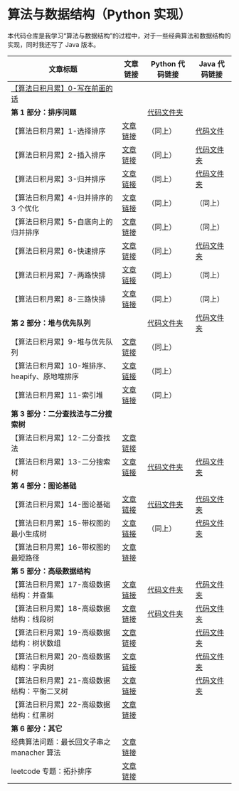 # 算法与数据结构（Python 实现）

本代码仓库是我学习“算法与数据结构”的过程中，对于一些经典算法和数据结构的实现，同时我还写了 Java 版本。





| 文章标题                                                     | 文章链接                                                     | Python 代码链接                                              | Java 代码链接                                                |
| ------------------------------------------------------------ | ------------------------------------------------------------ | ------------------------------------------------------------ | ------------------------------------------------------------ |
| [【算法日积月累】0-写在前面的话](https://www.liwei.party/2019/01/01/algorithms-and-data-structures/introduction/) |                                                              |                                                              |                                                              |
| **第 1 部分：排序问题**                                      |                                                              | [代码文件夹](https://github.com/liweiwei1419/Algorithms-Learning-Python/tree/master/sort) |                                                              |
| 【算法日积月累】1-选择排序                                   | [文章链接](https://www.liwei.party/2019/01/02/algorithms-and-data-structures/selection-sort/) | （同上）                                                     | [代码文件](https://github.com/liweiwei1419/Algorithms-Learning-Java/blob/master/01-Selection-Sort/src/SelectSort.java) |
| 【算法日积月累】2-插入排序                                   | [文章链接](https://www.liwei.party/2019/01/03/algorithms-and-data-structures/insert-sort/) | （同上）                                                     | [代码文件夹](https://github.com/liweiwei1419/Algorithms-Learning-Java/tree/master/02-Insertion-Sort/src) |
| 【算法日积月累】3-归并排序                                   | [文章链接](https://www.liwei.party/2019/01/04/algorithms-and-data-structures/merge-sort/) | （同上）                                                     | [代码文件夹](https://github.com/liweiwei1419/Algorithms-Learning-Java/tree/master/03-Merge-Sort/src) |
| 【算法日积月累】4-归并排序的 3 个优化                        | [文章链接](https://www.liwei.party/2019/01/05/algorithms-and-data-structures/merge-sort-optimize/) | （同上）                                                     | （同上）                                                     |
| 【算法日积月累】5-自底向上的归并排序                         | [文章链接](https://www.liwei.party/2019/01/06/algorithms-and-data-structures/merge-sort-bottom-to-up/) | （同上）                                                     | （同上）                                                     |
| 【算法日积月累】6-快速排序                                   | [文章链接](https://www.liwei.party/2019/01/07/algorithms-and-data-structures/quick-sort-1/) | （同上）                                                     | [代码文件夹](https://github.com/liweiwei1419/Algorithms-Learning-Java/tree/master/04-Quick-Sort/src) |
| 【算法日积月累】7-两路快排                                   | [文章链接](https://www.liwei.party/2019/01/08/algorithms-and-data-structures/quick-sort-2/) | （同上）                                                     | （同上）                                                     |
| 【算法日积月累】8-三路快排                                   | [文章链接](https://www.liwei.party/2019/01/09/algorithms-and-data-structures/quick-sort-3/) | （同上）                                                     | （同上）                                                     |
| **第 2 部分：堆与优先队列**                                  |                                                              | [代码文件夹](https://github.com/liweiwei1419/Algorithms-Learning-Python/tree/master/heap) | [代码文件夹](https://github.com/liweiwei1419/Algorithms-Learning-Java/tree/master/06-Heap/src) |
| 【算法日积月累】9-堆与优先队列                               | [文章链接](https://www.liwei.party/2019/01/10/algorithms-and-data-structures/priority-queue/) | （同上）                                                     |                                                              |
| 【算法日积月累】10-堆排序、heapify、原地堆排序               | [文章链接](https://www.liwei.party/2019/01/11/algorithms-and-data-structures/heapify-and-heap-sort/) | （同上）                                                     |                                                              |
| 【算法日积月累】11-索引堆                                    | [文章链接](https://www.liwei.party/2019/01/12/algorithms-and-data-structures/index-heap/) | （同上）                                                     |                                                              |
| **第 3 部分：二分查找法与二分搜索树**                        |                                                              |                                                              |                                                              |
| 【算法日积月累】12-二分查找法                                | [文章链接](https://www.liwei.party/2019/01/13/algorithms-and-data-structures/binary-search/) |                                                              |                                                              |
| 【算法日积月累】13-二分搜索树                                | [文章链接](https://www.liwei.party/2019/01/14/algorithms-and-data-structures/binary-search-tree/) | [代码文件夹](https://github.com/liweiwei1419/Algorithms-Learning-Python/tree/master/bst) | [代码文件夹](https://github.com/liweiwei1419/Algorithms-Learning-Java/tree/master/08-Binary-Search-Tree/src) |
| **第 4 部分：图论基础**                                      |                                                              |                                                              |                                                              |
| 【算法日积月累】14-图论基础                                  | [文章链接](https://www.liwei.party/2019/01/15/algorithms-and-data-structures/graph-basis/) | [代码文件夹](https://github.com/liweiwei1419/Algorithms-Learning-Python/tree/master/unweighted-graph) | [代码文件夹](https://github.com/liweiwei1419/Algorithms-Learning-Java/tree/master/10-Graph-Basics) |
| 【算法日积月累】15-带权图的最小生成树                        | [文章链接](https://www.liwei.party/2019/01/16/algorithms-and-data-structures/minimum-span-trees/) | （同上）                                                     | [代码文件夹]()                                               |
| 【算法日积月累】16-带权图的最短路径                          | [文章链接](https://www.liwei.party/2019/01/17/algorithms-and-data-structures/shortest-path/) |                                                              |                                                              |
| **第 5 部分：高级数据结构**                                  |                                                              |                                                              |                                                              |
| 【算法日积月累】17-高级数据结构：并查集                      | [文章链接](https://www.liwei.party/2019/01/18/algorithms-and-data-structures/union-find-set/) | [代码文件夹](https://github.com/liweiwei1419/Algorithms-Learning-Python/tree/master/union_find) | [代码文件夹](https://github.com/liweiwei1419/Algorithms-Learning-Java/tree/master/09-Union-Find/src) |
| 【算法日积月累】18-高级数据结构：线段树                      | [文章链接](https://www.liwei.party/2019/01/19/algorithms-and-data-structures/segment-tree/) | [代码文件夹](https://github.com/liweiwei1419/Algorithms-Learning-Python/tree/master/segment-tree) | [代码文件夹](https://github.com/liweiwei1419/Algorithms-Learning-Java/tree/master/13-Segment-Tree/src) |
| 【算法日积月累】19-高级数据结构：树状数组                    | [文章链接](https://www.liwei.party/2019/01/20/algorithms-and-data-structures/fenwick-tree/) |                                                              | [代码文件夹](https://github.com/liweiwei1419/Algorithms-Learning-Java/tree/master/14-Fenwick-Tree) |
| 【算法日积月累】20-高级数据结构：字典树                      | [文章链接](https://www.liwei.party/2019/01/21/algorithms-and-data-structures/trie/) |                                                              | [代码文件夹](https://github.com/liweiwei1419/Algorithms-Learning-Java/tree/master/15-Trie/src) |
| 【算法日积月累】21-高级数据结构：平衡二叉树                  | [文章链接](https://www.liwei.party/2019/01/22/algorithms-and-data-structures/avl-tree/) |                                                              | [代码文件夹](https://github.com/liweiwei1419/Algorithms-Learning-Java/tree/master/16-AVL) |
| 【算法日积月累】22-高级数据结构：红黑树                      | [文章链接](https://www.liwei.party/2019/01/23/algorithms-and-data-structures/red-black-tree/) |                                                              |                                                              |
| **第 6 部分：其它**                                          |                                                              |                                                              |                                                              |
| 经典算法问题：最长回文子串之 manacher 算法                   | [文章链接](https://www.liwei.party/2019/02/17/leetcode-tag/longest-palindromic-substring/) |                                                              |                                                              |
| leetcode 专题：拓扑排序                                      | [文章链接](https://www.liwei.party/2019/02/16/leetcode-tag/topological-sort/) |                                                              |                                                              |

